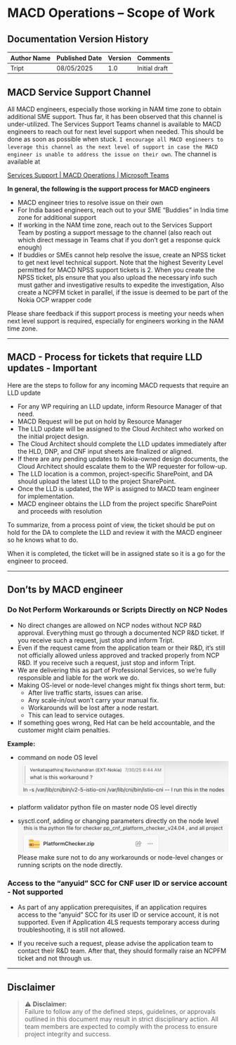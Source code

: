 # MACD Operations – Scope of Work

## Documentation Version History

| **Author Name** | **Published Date** | **Version** | **Comments** |
|------------------|---------------------|-------------|-------------|
| Tript | 08/05/2025          | 1.0         | Initial draft|

## MACD Service Support Channel


All MACD engineers, especially those working in NAM time zone to obtain additional SME support. Thus far, it has been observed that this channel is under-utilized. The  Services Support Teams channel is available to MACD engineers to reach out for next level support when needed. This should be done as soon as possible when stuck. `I encourage all MACD engineers to leverage this channel as the next level of support in case the MACD engineer is unable to address the issue on their own`. The channel is available at

[Services Support | MACD Operations | Microsoft Teams](https://teams.microsoft.com/l/channel/19%3A7o-tGsUP4VQsfHEy1DcVf4XcJW5rQkR1ocIrVnvJZzs1%40thread.tacv2/Services%20Support?groupId=7a0d773f-51d7-4b85-a359-f6766f94d8e9&tenantId=5d471751-9675-428d-917b-70f44f9630b0&ngc=true&allowXTenantAccess=true)


**In general, the following is the support process for MACD engineers**

- MACD engineer tries to resolve issue on their own
- For India based engineers, reach out to your SME “Buddies”  in India time zone for additional support
- If working in the NAM time zone, reach out to the Services Support Team by posting a support message to the channel (also reach out which direct message in Teams chat if you don’t get a response quick enough)
- If buddies or SMEs cannot help resolve the issue, create an NPSS ticket to get next level technical support. Note that the highest Severity Level permitted for MACD NPSS support tickets is 2. When you create the NPSS ticket, pls ensure that you also upload the necessary info such must gather and investigative results to expedite the investigation, Also create a NCPFM ticket in parallel, if the issue is deemed to be part of the Nokia OCP wrapper code


Please share feedback if this support process is meeting your needs when next level support is required, especially for engineers working in the NAM time zone.



---

## MACD - Process for tickets that require LLD updates - Important

Here are the steps to follow for any incoming MACD requests that require an LLD update
 
- For any WP requiring an LLD update, inform Resource Manager of that need.
- MACD Request will be put on hold by Resource Manager
- The LLD update will be assigned to the Cloud Architect who worked on the initial project design.
- The Cloud Architect should complete the LLD updates immediately after the HLD, DNP, and CNF input sheets are finalized or aligned.
- If there are any pending updates to Nokia-owned design documents, the Cloud Architect should escalate them to the WP requester for follow-up.
- The LLD location is a common, project-specific SharePoint, and DA should upload the latest LLD to the project SharePoint.
- Once the LLD is updated, the WP is assigned to MACD team engineer for implementation.
- MACD engineer obtains the LLD from the project specific SharePoint and proceeds with resolution
 
To summarize, from a process point of view, the ticket should be put on hold for the DA to complete the LLD and review it with the MACD engineer so he knows what to do.

When it is completed, the ticket will be in assigned state so it is a go for the engineer to proceed.

---


## Don’ts by MACD engineer

### Do Not Perform Workarounds or Scripts Directly on NCP Nodes

- No direct changes are allowed on NCP nodes without NCP R&D approval. Everything must go through a documented NCP R&D ticket. If you receive such a request, just stop and inform Tript.
- Even if the request came from the application team or their R&D, it’s still not officially allowed unless approved and tracked properly from NCP R&D. If you receive such a request, just stop and inform Tript.
- We are delivering this as part of Professional Services, so we’re fully responsible and liable for the work we do.
- Making OS-level or node-level changes might fix things short term, but:
    - After live traffic starts, issues can arise.
    - Any scale-in/out won’t carry your manual fix.
    - Workarounds will be lost after a node restart.
    - This can lead to service outages.
- If something goes wrong, Red Hat can be held accountable, and the customer might claim penalties.

**Example:**

- command on node OS level 
![alt text](image.png)
- platform validator python file on master node OS level directly

- sysctl.conf, adding or changing parameters directly on the node level
 ![alt text](image-1.png)
Please make sure not to do any workarounds or node-level changes or running scripts on the node directly.
 

### Access to the “anyuid” SCC for CNF user ID or service account - Not supported

- As part of any application prerequisites, if an application requires access to the “anyuid” SCC for its user ID or service account, it is not supported. Even if Application 4LS requests temporary access during troubleshooting, it is still not allowed.
 
- If you receive such a request, please advise the application team to contact their R&D team. After that, they should formally raise an NCPFM ticket and not through us.

---

## Disclaimer

> ⚠️ **Disclaimer:**  
> Failure to follow any of the defined steps, guidelines, or approvals outlined in this document may result in strict disciplinary action. All team members are expected to comply with the process to ensure project integrity and success.
